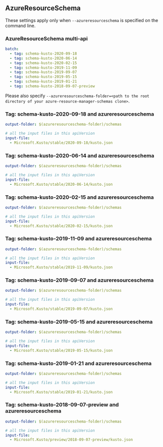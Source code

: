 ## AzureResourceSchema

These settings apply only when `--azureresourceschema` is specified on the command line.

### AzureResourceSchema multi-api

``` yaml $(azureresourceschema) && $(multiapi)
batch:
  - tag: schema-kusto-2020-09-18
  - tag: schema-kusto-2020-06-14
  - tag: schema-kusto-2020-02-15
  - tag: schema-kusto-2019-11-09
  - tag: schema-kusto-2019-09-07
  - tag: schema-kusto-2019-05-15
  - tag: schema-kusto-2019-01-21
  - tag: schema-kusto-2018-09-07-preview

```

Please also specify `--azureresourceschema-folder=<path to the root directory of your azure-resource-manager-schemas clone>`.

### Tag: schema-kusto-2020-09-18 and azureresourceschema

``` yaml $(tag) == 'schema-kusto-2020-09-18' && $(azureresourceschema)
output-folder: $(azureresourceschema-folder)/schemas

# all the input files in this apiVersion
input-file:
  - Microsoft.Kusto/stable/2020-09-18/kusto.json

```

### Tag: schema-kusto-2020-06-14 and azureresourceschema

``` yaml $(tag) == 'schema-kusto-2020-06-14' && $(azureresourceschema)
output-folder: $(azureresourceschema-folder)/schemas

# all the input files in this apiVersion
input-file:
  - Microsoft.Kusto/stable/2020-06-14/kusto.json

```

### Tag: schema-kusto-2020-02-15 and azureresourceschema

``` yaml $(tag) == 'schema-kusto-2020-02-15' && $(azureresourceschema)
output-folder: $(azureresourceschema-folder)/schemas

# all the input files in this apiVersion
input-file:
  - Microsoft.Kusto/stable/2020-02-15/kusto.json

```

### Tag: schema-kusto-2019-11-09 and azureresourceschema

``` yaml $(tag) == 'schema-kusto-2019-11-09' && $(azureresourceschema)
output-folder: $(azureresourceschema-folder)/schemas

# all the input files in this apiVersion
input-file:
  - Microsoft.Kusto/stable/2019-11-09/kusto.json

```

### Tag: schema-kusto-2019-09-07 and azureresourceschema

``` yaml $(tag) == 'schema-kusto-2019-09-07' && $(azureresourceschema)
output-folder: $(azureresourceschema-folder)/schemas

# all the input files in this apiVersion
input-file:
  - Microsoft.Kusto/stable/2019-09-07/kusto.json

```

### Tag: schema-kusto-2019-05-15 and azureresourceschema

``` yaml $(tag) == 'schema-kusto-2019-05-15' && $(azureresourceschema)
output-folder: $(azureresourceschema-folder)/schemas

# all the input files in this apiVersion
input-file:
  - Microsoft.Kusto/stable/2019-05-15/kusto.json

```

### Tag: schema-kusto-2019-01-21 and azureresourceschema

``` yaml $(tag) == 'schema-kusto-2019-01-21' && $(azureresourceschema)
output-folder: $(azureresourceschema-folder)/schemas

# all the input files in this apiVersion
input-file:
  - Microsoft.Kusto/stable/2019-01-21/kusto.json

```

### Tag: schema-kusto-2018-09-07-preview and azureresourceschema

``` yaml $(tag) == 'schema-kusto-2018-09-07-preview' && $(azureresourceschema)
output-folder: $(azureresourceschema-folder)/schemas

# all the input files in this apiVersion
input-file:
  - Microsoft.Kusto/preview/2018-09-07-preview/kusto.json

```
